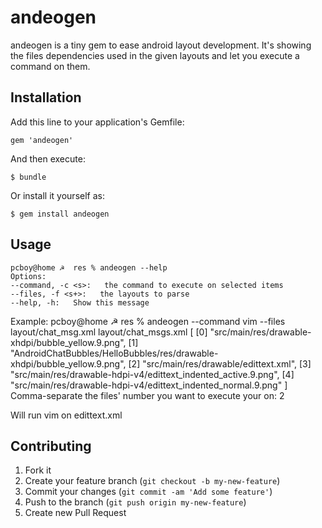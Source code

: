 # andeogen

andeogen is a tiny gem to ease android layout development.
It's showing the files dependencies used in the given layouts and let you execute a command on them.

## Installation

Add this line to your application's Gemfile:

    gem 'andeogen'

And then execute:

    $ bundle

Or install it yourself as:

    $ gem install andeogen

## Usage
    pcboy@home ☭  res % andeogen --help
    Options:
    --command, -c <s>:   the command to execute on selected items
    --files, -f <s+>:   the layouts to parse
    --help, -h:   Show this message

Example:
   pcboy@home ☭  res % andeogen --command vim --files layout/chat_msg.xml layout/chat_msgs.xml
   [
    [0] "src/main/res/drawable-xhdpi/bubble_yellow.9.png",
    [1] "AndroidChatBubbles/HelloBubbles/res/drawable-xhdpi/bubble_yellow.9.png",
    [2] "src/main/res/drawable/edittext.xml",
    [3] "src/main/res/drawable-hdpi-v4/edittext_indented_active.9.png",
    [4] "src/main/res/drawable-hdpi-v4/edittext_indented_normal.9.png"
   ]
   Comma-separate the files' number you want to execute your <command> on:
   2

Will run vim on edittext.xml

## Contributing

1. Fork it
2. Create your feature branch (`git checkout -b my-new-feature`)
3. Commit your changes (`git commit -am 'Add some feature'`)
4. Push to the branch (`git push origin my-new-feature`)
5. Create new Pull Request
